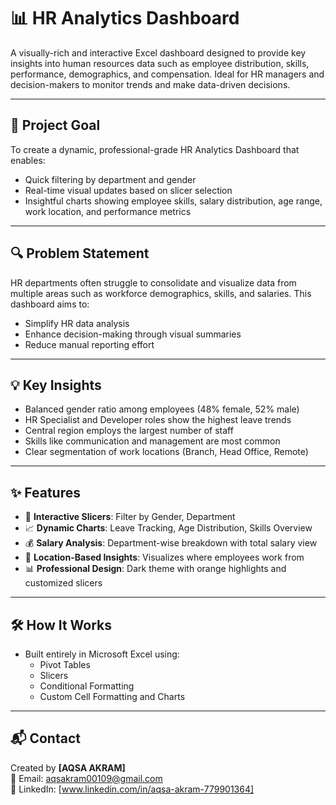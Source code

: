 # 📊 HR Analytics Dashboard

A visually-rich and interactive Excel dashboard designed to provide key insights into human resources data such as employee distribution, skills, performance, demographics, and compensation. Ideal for HR managers and decision-makers to monitor trends and make data-driven decisions.

---

## 📌 Project Goal

To create a dynamic, professional-grade HR Analytics Dashboard that enables:
- Quick filtering by department and gender
- Real-time visual updates based on slicer selection
- Insightful charts showing employee skills, salary distribution, age range, work location, and performance metrics

---

## 🔍 Problem Statement

HR departments often struggle to consolidate and visualize data from multiple areas such as workforce demographics, skills, and salaries. This dashboard aims to:
- Simplify HR data analysis
- Enhance decision-making through visual summaries
- Reduce manual reporting effort

---

## 💡 Key Insights

- Balanced gender ratio among employees (48% female, 52% male)
- HR Specialist and Developer roles show the highest leave trends
- Central region employs the largest number of staff
- Skills like communication and management are most common
- Clear segmentation of work locations (Branch, Head Office, Remote)

---

## ✨ Features

- 🎯 **Interactive Slicers**: Filter by Gender, Department
- 📈 **Dynamic Charts**: Leave Tracking, Age Distribution, Skills Overview
- 💰 **Salary Analysis**: Department-wise breakdown with total salary view
- 📍 **Location-Based Insights**: Visualizes where employees work from
- 📊 **Professional Design**: Dark theme with orange highlights and customized slicers

---

## 🛠 How It Works

- Built entirely in Microsoft Excel using:
  - Pivot Tables
  - Slicers
  - Conditional Formatting
  - Custom Cell Formatting and Charts

---

## 📬 Contact

Created by **[AQSA AKRAM]**  
📧 Email: aqsakram00109@gmail.com  
🔗 LinkedIn: [www.linkedin.com/in/aqsa-akram-779901364]  
